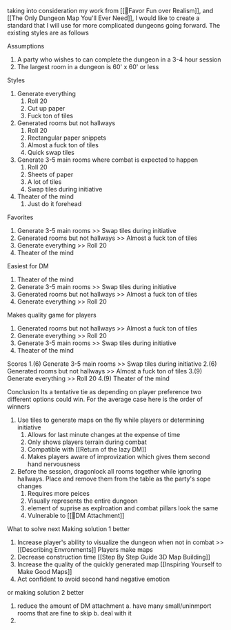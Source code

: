 taking into consideration my work from [[🌰Favor Fun over Realism]], and [[The Only Dungeon Map You'll Ever Need]], I would like to create a standard that I will use for more complicated dungeons going forward. The existing styles are as follows

Assumptions
1. A party who wishes to can complete the dungeon in a 3-4 hour session
2. The largest room in a dungeon is 60' x 60' or less

Styles
1. Generate everything
	1. Roll 20
	2. Cut up paper
	3. Fuck ton of tiles
2. Generated rooms but not hallways
	1. Roll 20
	2. Rectangular paper snippets
	3. Almost a fuck ton of tiles
	4. Quick swap tiles
3. Generate 3-5 main rooms where combat is expected to happen
	1. Roll 20
	2. Sheets of paper
	3. A lot of tiles
	4. Swap tiles during initiative
4. Theater of the mind
	1. Just do it forehead

Favorites
1. Generate 3-5 main rooms >> Swap tiles during initiative
2. Generated rooms but not hallways >> Almost a fuck ton of tiles
3. Generate everything >> Roll 20
4. Theater of the mind

Easiest for DM
1. Theater of the mind
2. Generate 3-5 main rooms >> Swap tiles during initiative
3. Generated rooms but not hallways >> Almost a fuck ton of tiles
4. Generate everything >> Roll 20

Makes quality game for players
1. Generated rooms but not hallways >> Almost a fuck ton of tiles
2. Generate everything >> Roll 20
3. Generate 3-5 main rooms >> Swap tiles during initiative
4. Theater of the mind

Scores
1.(6) Generate 3-5 main rooms >> Swap tiles during initiative
2.(6) Generated rooms but not hallways >> Almost a fuck ton of tiles
3.(9) Generate everything >> Roll 20
4.(9) Theater of the mind

Conclusion
Its a tentative tie as depending on player preference two different options could win. For the average case here is the order of winners
1. Use tiles to generate maps on the fly while players or determining initiative
	1. Allows for last minute changes at the expense of time
	2. Only shows players terrain during combat
	3. Compatible with [[Return of the lazy DM]]
	4. Makes players aware of improvization which gives them second hand nervousness
2. Before the session, dragonlock all rooms together while ignoring hallways. Place and remove them from the table as the party's sope changes
	1. Requires more peices 
	2. Visually represents the entire dungeon
	3. element of suprise as explroation and combat pillars look the same
	4. Vulnerable to [[🌰DM Attachment]]

What to solve next
Making solution 1 better
1. Increase player's ability to visualize the dungeon when not in combat >> 
	[[Describing Envronments]]
	Players make maps
2. Decrease construction time 
	[[Step By Step Guide 3D Map Building]]
3. Increase the quality of the quickly generated map
	[[Inspiring Yourself to Make Good Maps]]
4. Act confident to avoid second hand negative emotion

or making solution 2 better
1. reduce the amount of DM attachment
	a. have many small/uninmport rooms that are fine to skip
	b. deal with it
2. 